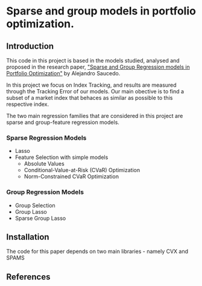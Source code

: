 # Sparse and group models in portfolio optimization.
## Introduction

This code in this project is based in the models studied, analysed and proposed in the research paper, ["Sparse and Group Regression models in Portfolio Optimization"](../paper.pdf) by Alejandro Saucedo.

In this project we focus on Index Tracking, and results are measured through the Tracking Error of our models. Our main obective is to find a subset of a market index that behaces as similar as possible to this respective index.

The two main regression families that are considered in this project are sparse and group-feature regression models.

### Sparse Regression Models
* Lasso
* Feature Selection with simple models
  * Absolute Values
  * Conditional-Value-at-Risk (CVaR) Optimization 
  * Norm-Constrained CVaR Optimization

### Group Regression Models
* Group Selection
* Group Lasso
* Sparse Group Lasso

## Installation
The code for this paper depends on two main libraries - namely CVX and SPAMS

## References
